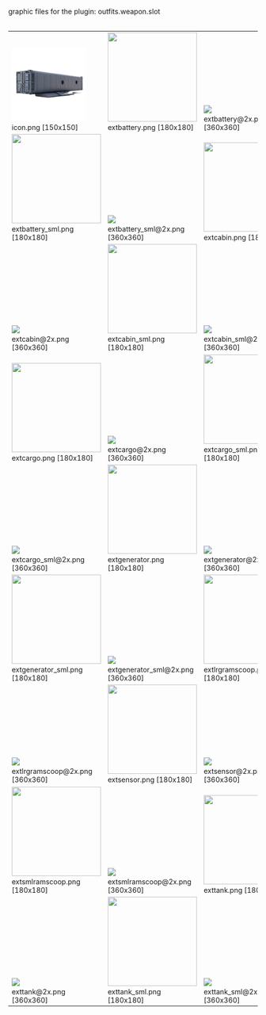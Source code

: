 graphic files for the plugin: outfits.weapon.slot<br>
<br>
<table>
	<tr valign="bottom">
		<td><a href="https://github.com/zuckung/endless-sky-plugins/blob/main/myplugins/outfits.weapon.slot/icon.png"><img src="https://raw.githubusercontent.com/zuckung/endless-sky-plugins/refs/heads/main/myplugins/outfits.weapon.slot/icon.png" width="150" height="150"></a><br>
		icon.png [150x150]</td>
		<td><a href="https://github.com/zuckung/endless-sky-plugins/blob/main/myplugins/outfits.weapon.slot/images/outfit/extbattery.png"><img src="https://raw.githubusercontent.com/zuckung/endless-sky-plugins/refs/heads/main/myplugins/outfits.weapon.slot/images/outfit/extbattery.png" width="180" height="180"></a><br>
		extbattery.png [180x180]</td>
		<td><a href="https://github.com/zuckung/endless-sky-plugins/blob/main/myplugins/outfits.weapon.slot/images/outfit/extbattery@2x.png"><img src="https://raw.githubusercontent.com/zuckung/endless-sky-plugins/refs/heads/main/myplugins/outfits.weapon.slot/images/outfit/extbattery@2x.png" height="200"></a><br>
		extbattery@2x.png [360x360]</td>
	</tr>
	<tr valign="bottom">
		<td><a href="https://github.com/zuckung/endless-sky-plugins/blob/main/myplugins/outfits.weapon.slot/images/outfit/extbattery_sml.png"><img src="https://raw.githubusercontent.com/zuckung/endless-sky-plugins/refs/heads/main/myplugins/outfits.weapon.slot/images/outfit/extbattery_sml.png" width="180" height="180"></a><br>
		extbattery_sml.png [180x180]</td>
		<td><a href="https://github.com/zuckung/endless-sky-plugins/blob/main/myplugins/outfits.weapon.slot/images/outfit/extbattery_sml@2x.png"><img src="https://raw.githubusercontent.com/zuckung/endless-sky-plugins/refs/heads/main/myplugins/outfits.weapon.slot/images/outfit/extbattery_sml@2x.png" height="200"></a><br>
		extbattery_sml@2x.png [360x360]</td>
		<td><a href="https://github.com/zuckung/endless-sky-plugins/blob/main/myplugins/outfits.weapon.slot/images/outfit/extcabin.png"><img src="https://raw.githubusercontent.com/zuckung/endless-sky-plugins/refs/heads/main/myplugins/outfits.weapon.slot/images/outfit/extcabin.png" width="180" height="180"></a><br>
		extcabin.png [180x180]</td>
	</tr>
	<tr valign="bottom">
		<td><a href="https://github.com/zuckung/endless-sky-plugins/blob/main/myplugins/outfits.weapon.slot/images/outfit/extcabin@2x.png"><img src="https://raw.githubusercontent.com/zuckung/endless-sky-plugins/refs/heads/main/myplugins/outfits.weapon.slot/images/outfit/extcabin@2x.png" height="200"></a><br>
		extcabin@2x.png [360x360]</td>
		<td><a href="https://github.com/zuckung/endless-sky-plugins/blob/main/myplugins/outfits.weapon.slot/images/outfit/extcabin_sml.png"><img src="https://raw.githubusercontent.com/zuckung/endless-sky-plugins/refs/heads/main/myplugins/outfits.weapon.slot/images/outfit/extcabin_sml.png" width="180" height="180"></a><br>
		extcabin_sml.png [180x180]</td>
		<td><a href="https://github.com/zuckung/endless-sky-plugins/blob/main/myplugins/outfits.weapon.slot/images/outfit/extcabin_sml@2x.png"><img src="https://raw.githubusercontent.com/zuckung/endless-sky-plugins/refs/heads/main/myplugins/outfits.weapon.slot/images/outfit/extcabin_sml@2x.png" height="200"></a><br>
		extcabin_sml@2x.png [360x360]</td>
	</tr>
	<tr valign="bottom">
		<td><a href="https://github.com/zuckung/endless-sky-plugins/blob/main/myplugins/outfits.weapon.slot/images/outfit/extcargo.png"><img src="https://raw.githubusercontent.com/zuckung/endless-sky-plugins/refs/heads/main/myplugins/outfits.weapon.slot/images/outfit/extcargo.png" width="180" height="180"></a><br>
		extcargo.png [180x180]</td>
		<td><a href="https://github.com/zuckung/endless-sky-plugins/blob/main/myplugins/outfits.weapon.slot/images/outfit/extcargo@2x.png"><img src="https://raw.githubusercontent.com/zuckung/endless-sky-plugins/refs/heads/main/myplugins/outfits.weapon.slot/images/outfit/extcargo@2x.png" height="200"></a><br>
		extcargo@2x.png [360x360]</td>
		<td><a href="https://github.com/zuckung/endless-sky-plugins/blob/main/myplugins/outfits.weapon.slot/images/outfit/extcargo_sml.png"><img src="https://raw.githubusercontent.com/zuckung/endless-sky-plugins/refs/heads/main/myplugins/outfits.weapon.slot/images/outfit/extcargo_sml.png" width="180" height="180"></a><br>
		extcargo_sml.png [180x180]</td>
	</tr>
	<tr valign="bottom">
		<td><a href="https://github.com/zuckung/endless-sky-plugins/blob/main/myplugins/outfits.weapon.slot/images/outfit/extcargo_sml@2x.png"><img src="https://raw.githubusercontent.com/zuckung/endless-sky-plugins/refs/heads/main/myplugins/outfits.weapon.slot/images/outfit/extcargo_sml@2x.png" height="200"></a><br>
		extcargo_sml@2x.png [360x360]</td>
		<td><a href="https://github.com/zuckung/endless-sky-plugins/blob/main/myplugins/outfits.weapon.slot/images/outfit/extgenerator.png"><img src="https://raw.githubusercontent.com/zuckung/endless-sky-plugins/refs/heads/main/myplugins/outfits.weapon.slot/images/outfit/extgenerator.png" width="180" height="180"></a><br>
		extgenerator.png [180x180]</td>
		<td><a href="https://github.com/zuckung/endless-sky-plugins/blob/main/myplugins/outfits.weapon.slot/images/outfit/extgenerator@2x.png"><img src="https://raw.githubusercontent.com/zuckung/endless-sky-plugins/refs/heads/main/myplugins/outfits.weapon.slot/images/outfit/extgenerator@2x.png" height="200"></a><br>
		extgenerator@2x.png [360x360]</td>
	</tr>
	<tr valign="bottom">
		<td><a href="https://github.com/zuckung/endless-sky-plugins/blob/main/myplugins/outfits.weapon.slot/images/outfit/extgenerator_sml.png"><img src="https://raw.githubusercontent.com/zuckung/endless-sky-plugins/refs/heads/main/myplugins/outfits.weapon.slot/images/outfit/extgenerator_sml.png" width="180" height="180"></a><br>
		extgenerator_sml.png [180x180]</td>
		<td><a href="https://github.com/zuckung/endless-sky-plugins/blob/main/myplugins/outfits.weapon.slot/images/outfit/extgenerator_sml@2x.png"><img src="https://raw.githubusercontent.com/zuckung/endless-sky-plugins/refs/heads/main/myplugins/outfits.weapon.slot/images/outfit/extgenerator_sml@2x.png" height="200"></a><br>
		extgenerator_sml@2x.png [360x360]</td>
		<td><a href="https://github.com/zuckung/endless-sky-plugins/blob/main/myplugins/outfits.weapon.slot/images/outfit/extlrgramscoop.png"><img src="https://raw.githubusercontent.com/zuckung/endless-sky-plugins/refs/heads/main/myplugins/outfits.weapon.slot/images/outfit/extlrgramscoop.png" width="180" height="180"></a><br>
		extlrgramscoop.png [180x180]</td>
	</tr>
	<tr valign="bottom">
		<td><a href="https://github.com/zuckung/endless-sky-plugins/blob/main/myplugins/outfits.weapon.slot/images/outfit/extlrgramscoop@2x.png"><img src="https://raw.githubusercontent.com/zuckung/endless-sky-plugins/refs/heads/main/myplugins/outfits.weapon.slot/images/outfit/extlrgramscoop@2x.png" height="200"></a><br>
		extlrgramscoop@2x.png [360x360]</td>
		<td><a href="https://github.com/zuckung/endless-sky-plugins/blob/main/myplugins/outfits.weapon.slot/images/outfit/extsensor.png"><img src="https://raw.githubusercontent.com/zuckung/endless-sky-plugins/refs/heads/main/myplugins/outfits.weapon.slot/images/outfit/extsensor.png" width="180" height="180"></a><br>
		extsensor.png [180x180]</td>
		<td><a href="https://github.com/zuckung/endless-sky-plugins/blob/main/myplugins/outfits.weapon.slot/images/outfit/extsensor@2x.png"><img src="https://raw.githubusercontent.com/zuckung/endless-sky-plugins/refs/heads/main/myplugins/outfits.weapon.slot/images/outfit/extsensor@2x.png" height="200"></a><br>
		extsensor@2x.png [360x360]</td>
	</tr>
	<tr valign="bottom">
		<td><a href="https://github.com/zuckung/endless-sky-plugins/blob/main/myplugins/outfits.weapon.slot/images/outfit/extsmlramscoop.png"><img src="https://raw.githubusercontent.com/zuckung/endless-sky-plugins/refs/heads/main/myplugins/outfits.weapon.slot/images/outfit/extsmlramscoop.png" width="180" height="180"></a><br>
		extsmlramscoop.png [180x180]</td>
		<td><a href="https://github.com/zuckung/endless-sky-plugins/blob/main/myplugins/outfits.weapon.slot/images/outfit/extsmlramscoop@2x.png"><img src="https://raw.githubusercontent.com/zuckung/endless-sky-plugins/refs/heads/main/myplugins/outfits.weapon.slot/images/outfit/extsmlramscoop@2x.png" height="200"></a><br>
		extsmlramscoop@2x.png [360x360]</td>
		<td><a href="https://github.com/zuckung/endless-sky-plugins/blob/main/myplugins/outfits.weapon.slot/images/outfit/exttank.png"><img src="https://raw.githubusercontent.com/zuckung/endless-sky-plugins/refs/heads/main/myplugins/outfits.weapon.slot/images/outfit/exttank.png" width="180" height="180"></a><br>
		exttank.png [180x180]</td>
	</tr>
	<tr valign="bottom">
		<td><a href="https://github.com/zuckung/endless-sky-plugins/blob/main/myplugins/outfits.weapon.slot/images/outfit/exttank@2x.png"><img src="https://raw.githubusercontent.com/zuckung/endless-sky-plugins/refs/heads/main/myplugins/outfits.weapon.slot/images/outfit/exttank@2x.png" height="200"></a><br>
		exttank@2x.png [360x360]</td>
		<td><a href="https://github.com/zuckung/endless-sky-plugins/blob/main/myplugins/outfits.weapon.slot/images/outfit/exttank_sml.png"><img src="https://raw.githubusercontent.com/zuckung/endless-sky-plugins/refs/heads/main/myplugins/outfits.weapon.slot/images/outfit/exttank_sml.png" width="180" height="180"></a><br>
		exttank_sml.png [180x180]</td>
		<td><a href="https://github.com/zuckung/endless-sky-plugins/blob/main/myplugins/outfits.weapon.slot/images/outfit/exttank_sml@2x.png"><img src="https://raw.githubusercontent.com/zuckung/endless-sky-plugins/refs/heads/main/myplugins/outfits.weapon.slot/images/outfit/exttank_sml@2x.png" height="200"></a><br>
		exttank_sml@2x.png [360x360]</td>
	</tr>
</table>

